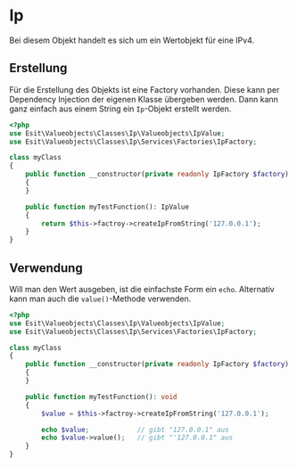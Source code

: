 # Ip

Bei diesem Objekt handelt es sich um ein Wertobjekt für eine IPv4.


## Erstellung

Für die Erstellung des Objekts ist eine Factory vorhanden. Diese kann per Dependency Injection der eigenen
Klasse übergeben werden. Dann kann ganz einfach aus einem String ein `Ip`-Objekt erstellt werden.


```php
<?php
use Esit\Valueobjects\Classes\Ip\Valueobjects\IpValue;
use Esit\Valueobjects\Classes\Ip\Services\Factories\IpFactory;

class myClass
{
    public function __constructor(private readonly IpFactory $factory)
    {
    }

    public function myTestFunction(): IpValue
    {
        return $this->factroy->createIpFromString('127.0.0.1');
    }
}
```


## Verwendung

Will man den Wert ausgeben, ist die einfachste Form ein `echo`. Alternativ kann man auch die `value()`-Methode
verwenden.

```php
<?php
use Esit\Valueobjects\Classes\Ip\Valueobjects\IpValue;
use Esit\Valueobjects\Classes\Ip\Services\Factories\IpFactory;

class myClass
{
    public function __constructor(private readonly IpFactory $factory)
    {
    }

    public function myTestFunction(): void
    {
        $value = $this->factroy->createIpFromString('127.0.0.1');

        echo $value;            // gibt "127.0.0.1" aus
        echo $value->value();   // gibt "'127.0.0.1" aus
    }
}
```
